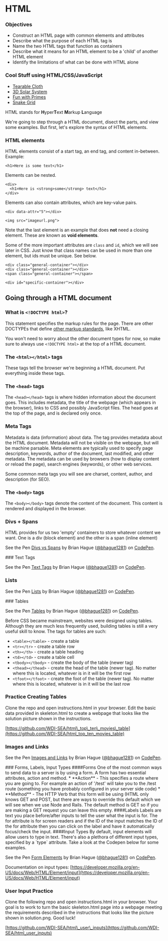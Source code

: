 # HTML

### Objectives

* Construct an HTML page with common elements and attributes
* Describe what the purpose of each HTML tag is
* Name the two HTML tags that function as containers
* Describe what it means for an HTML element to be a 'child' of another HTML element
* Identify the limitations of what can be done with HTML alone

### Cool Stuff using HTML/CSS/JavaScript

* [Tearable Cloth](http://codepen.io/dissimulate/pen/KrAwx)
* [3D Solar System](http://codepen.io/juliangarnier/pen/idhuG)
* [Fun with Primes](http://codepen.io/simeydotme/pen/PqQzRG)
* [Snake Grid](http://codepen.io/hexapode/pen/ZGvNae)

HTML stands for **H**yper**T**ext **M**arkup **L**anguage

We're going to step through a HTML document, disect the parts, and view some examples. But first, let's explore the syntax of HTML elements.

### HTML elements

HTML elements consist of a start tag, an end tag, and content in-between. Example:

```markup
<h1>Here is some text</h1>
```

Elements can be nested.

```markup
<div>
  <h1>Here is <strong>some</strong> text</h1>
</div>
```

Elements can also contain attributes, which are key-value pairs.

```markup
<div data-attr="5"></div>

<img src="imageurl.png">
```

Note that the last element is an example that does **not** need a closing element. These are known as **void elements**.

Some of the more important attributes are `class` and `id`, which we will see later in CSS. Just know that class names can be used in more than one element, but ids must be unique. See below.

```markup
<div class="general-container"></div>
<div class="general-container"></div>
<span class="general-container"></span>

<div id="specific-container"></div>
```

## Going through a HTML document

### What is `<!DOCTYPE html>`?

This statement specifies the markup rules for the page. There are other DOCTYPEs that define [other markup standards](http://www.w3.org/QA/2002/04/valid-dtd-list.html), like XHTML.

You won't need to worry about the other document types for now, so make sure to always use `<!DOCTYPE html>` at the top of a HTML document.

### The `<html></html>` tags

These tags tell the browser we're beginning a HTML document. Put everything inside these tags.

### The `<head>` tags

The `<head></head>` tags is where hidden information about the document goes. This includes metadata, the title of the webpage \(which appears in the browser\), links to CSS and possibly JavaScript files. The head goes at the top of the page, and is declared only once.

### Meta Tags

Metadata is data \(information\) about data. The  tag provides metadata about the HTML document. Metadata will not be visible on the webpage, but will be machine parsable. Meta elements are typically used to specify page description, keywords, author of the document, last modified, and other metadata. The metadata can be used by browsers \(how to display content or reload the page\), search engines \(keywords\), or other web services.

Some common meta tags you will see are charset, content, author, and description \(for SEO\).

### The `<body>` tags

The `<body></body>` tags denote the content of the document. This content is rendered and displayed in the browser.

### Divs + Spans

HTML provides for us two 'empty' containers to store whatever content we want. One is a div \(block element\) and the other is a span \(inline element\)

See the Pen [Divs vs Spans](http://codepen.io/bhague1281/pen/qbJREg/) by Brian Hague \([@bhague1281](http://codepen.io/bhague1281)\) on [CodePen](http://codepen.io).

 \#\#\# Text Tags

See the Pen [Text Tags](http://codepen.io/bhague1281/pen/NxOddg/) by Brian Hague \([@bhague1281](http://codepen.io/bhague1281)\) on [CodePen](http://codepen.io).

### Lists

See the Pen [Lists](http://codepen.io/bhague1281/pen/XXxpMx/) by Brian Hague \([@bhague1281](http://codepen.io/bhague1281)\) on [CodePen](http://codepen.io).

 \#\#\# Tables

See the Pen [Tables](http://codepen.io/bhague1281/pen/jWeyma/) by Brian Hague \([@bhague1281](http://codepen.io/bhague1281)\) on [CodePen](http://codepen.io).

Before CSS became mainstream, websites were designed using tables. Although they are much less frequently used, building tables is still a very useful skill to know. The tags for tables are such:

* `<table></table>` - create a table
* `<tr></tr>` - create a table row
* `<th></th>` - create a table heading
* `<td></td>` - create a table cell
* `<tbody></tbody>` - create the body of the table \(newer tag\)
* `<thead></thead>` - create the head of the table \(newer tag\). No matter where this is located, whatever is in it will be the first row
* `<tfoot></tfoot>` - create the foot of the table \(newer tag\). No matter where this is located, whatever is in it will be the last row

### Practice Creating Tables

Clone the repo and open instructions.html in your browser. Edit the basic data provided in skeleton.html to create a webpage that looks like the solution picture shown in the instructions.

[https://github.com/WDI-SEA/html\_top\_ten\_movies\_table](https://github.com/WDI-SEA/html_top_ten_movies_table)

### Images and Links

See the Pen [Images and Links](http://codepen.io/bhague1281/pen/NxOdgv/) by Brian Hague \([@bhague1281](http://codepen.io/bhague1281)\) on [CodePen](http://codepen.io).

 \#\#\# Forms, Labels, Input Types \#\#\#\#Forms One of the most common ways to send data to a server is by using a form. A form has two essential attributes, action and method. \* \*\*Action\*\* - This specifies a route where you are going to. For example an action of '/test' will take you to the /test route \(something you have probably configured in your server side code\) \* \*\*Method\*\* - The HTTP Verb that this form will be using \(HTML only knows GET and POST, but there are ways to override this default which we will see when we use Node and Rails. The default method is GET so if you are making a GET request you can leave this empty. \#\#\#\#Labels Labels are text you place before/after inputs to tell the user what the input is for. The for attribute is for screen readers and if the ID of the input matches the ID of the for attribute then you can click on the label and have it automatically focus/check the input. \#\#\#\#Input Types By default, input elements will allow users to type in text. There's also a plethora of different input types, specified by a \`type\` attribute. Take a look at the Codepen below for some examples.

See the Pen [Form Elements](http://codepen.io/bhague1281/pen/xZygWo/) by Brian Hague \([@bhague1281](http://codepen.io/bhague1281)\) on [CodePen](http://codepen.io).

Documentation on input types: [https://developer.mozilla.org/en-US/docs/Web/HTML/Element/input](https://developer.mozilla.org/en-US/docs/Web/HTML/Element/input)

### User Input Practice

Clone the following repo and open instructions.html in your browser. Your goal is to work to turn the basic skeleton.html page into a webpage meeting the requirements described in the instructions that looks like the picture shown in solution.png. Good luck!

[https://github.com/WDI-SEA/html\_user\_inputs](https://github.com/WDI-SEA/html_user_inputs)

